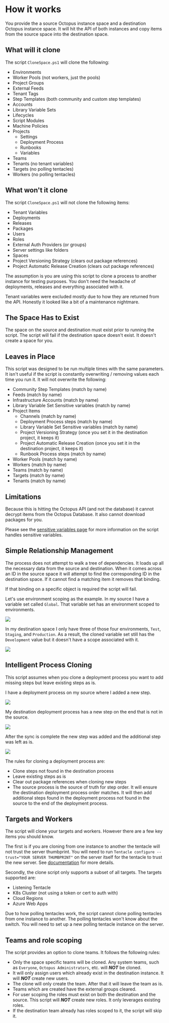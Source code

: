 # How it works
You provide the a source Octopus instance space and a destination Octopus instance space.  It will hit the API of both instances and copy items from the source space into the destination space.

## What will it clone
The script `CloneSpace.ps1` will clone the following:

- Environments
- Worker Pools (not workers, just the pools)
- Project Groups
- External Feeds
- Tenant Tags
- Step Templates (both community and custom step templates)
- Accounts
- Library Variable Sets
- Lifecycles
- Script Modules
- Machine Policies
- Projects
    - Settings
    - Deployment Process
    - Runbooks
    - Variables
- Teams
- Tenants (no tenant variables)
- Targets (no polling tentacles)
- Workers (no polling tentacles)

## What won't it clone
The script `CloneSpace.ps1` will not clone the following items:
- Tenant Variables
- Deployments
- Releases
- Packages
- Users
- Roles
- External Auth Providers (or groups)
- Server settings like folders
- Spaces
- Project Versioning Strategy (clears out package references)
- Project Automatic Release Creation (clears out package references)

The assumption is you are using this script to clone a process to another instance for testing purposes.  You don't need the headache of deployments, releases and everything associated with it.

Tenant variables were excluded mostly due to how they are returned from the API.  Honestly it looked like a bit of a maintenance nightmare.

## The Space Has to Exist
The space on the source and destination must exist prior to running the script.  The script will fail if the destination space doesn't exist.  It doesn't create a space for you.

## Leaves in Place
This script was designed to be run multiple times with the same parameters.  It isn't useful if the script is constantly overwriting / removing values each time you run it.  It will not overwrite the following:

- Community Step Templates (match by name)
- Feeds (match by name)
- Infrastructure Accounts (match by name)
- Library Variable Set Sensitive variables (match by name)
- Project Items
    - Channels (match by name)
    - Deployment Process steps (match by name)    
    - Library Variable Set Sensitive variables (match by name)    
    - Project Versioning Strategy (once you set it in the destination project, it keeps it)
    - Project Automatic Release Creation (once you set it in the destination project, it keeps it)
    - Runbook Process steps (match by name)    
- Worker Pools (match by name)
- Workers (match by name)
- Teams (match by name)
- Targets (match by name)
- Tenants (match by name)

## Limitations
Because this is hitting the Octopus API (and not the database) it cannot decrypt items from the Octopus Database.  It also cannot download packages for you.

Please see the [sensitive variables page](SensitiveVariables.md) for more information on the script handles sensitive variables.

## Simple Relationship Management
The process does not attempt to walk a tree of dependencies.  It loads up all the necessary data from the source and destination.  When it comes across an ID in the source space it will attempt to find the corresponding ID in the destination space.  If it cannot find a matching item it removes that binding.  

If that binding on a specific object is required the script will fail.  

Let's use environment scoping as the example.  In my source I have a variable set called `Global`.  That variable set has an environment scoped to environments.

![](../img/source-global-variables-environment-scoping.png)

In my destination space I only have three of those four environments, `Test`, `Staging`, and `Production`.  As a result, the cloned variable set still has the `Development` value but it doesn't have a scope associated with it.

![](../img/destination-global-variables-environment-scoping-missing-env.png)

## Intelligent Process Cloning
This script assumes when you clone a deployment process you want to add missing steps but leave existing steps as is.

I have a deployment process on my source where I added a new step.

![](../img/process-source-added-step.png)

My destination deployment process has a new step on the end that is not in the source.

![](../img/destination-deployment-process-before-sync.png)

After the sync is complete the new step was added and the additional step was left as is.

![](../img/destination-deployment-process-after-sync.png)

The rules for cloning a deployment process are:

- Clone steps not found in the destination process
- Leave existing steps as is
- Clear out package references when cloning new steps
- The source process is the source of truth for step order.  It will ensure the destination deployment process order matches.  It will then add additional steps found in the deployment process not found in the source to the end of the deployment process.

## Targets and Workers

The script will clone your targets and workers.  However there are a few key items you should know.

The first is if you are cloning from one instance to another the tentacle will not trust the server thumbprint.  You will need to run `Tentacle configure --trust="YOUR SERVER THUMBPRINT"` on the server itself for the tentacle to trust the new server.  See [documentation](https://octopus.com/docs/octopus-rest-api/tentacle.exe-command-line/configure) for more details.

Secondly, the clone script only supports a subset of all targets.  The targets supported are:

- Listening Tentacle
- K8s Cluster (not using a token or cert to auth with)
- Cloud Regions
- Azure Web Apps

Due to how polling tentacles work, the script cannot clone polling tentacles from one instance to another.  The polling tentacles won't know about the switch.  You will need to set up a new polling tentacle instance on the server. 

## Teams and role scoping

The script provides an option to clone teams.  It follows the following rules:

- Only the space specific teams will be cloned.  Any system teams, such as `Everyone`, `Octopus Administrators`, etc. will _**NOT**_ be cloned. 
- It will only assign users which already exist in the destination instance.  It will _**NOT**_ create new users.
- The clone will only create the team.  After that it will leave the team as is.  
- Teams which are created have the external groups cleared.  
- For user scoping the roles must exist on both the destination and the source.  This script will _**NOT**_ create new roles.  It only leverages existing roles.  
- If the destination team already has roles scoped to it, the script will skip it.